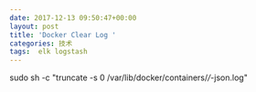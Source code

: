```yaml
---
date: 2017-12-13 09:50:47+00:00
layout: post
title: 'Docker Clear Log '
categories: 技术
tags:  elk logstash
---
```


sudo sh -c "truncate -s 0 /var/lib/docker/containers/*/*-json.log"

